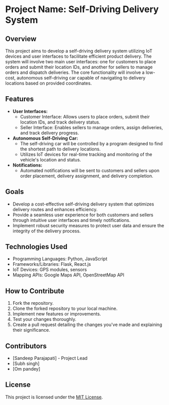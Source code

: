 # Project Name: Self-Driving Delivery System

## Overview
This project aims to develop a self-driving delivery system utilizing IoT devices and user interfaces to facilitate efficient product delivery. The system will involve two main user interfaces: one for customers to place orders and submit their location IDs, and another for sellers to manage orders and dispatch deliveries. The core functionality will involve a low-cost, autonomous self-driving car capable of navigating to delivery locations based on provided coordinates.

## Features
- **User Interfaces:**
  - Customer Interface: Allows users to place orders, submit their location IDs, and track delivery status.
  - Seller Interface: Enables sellers to manage orders, assign deliveries, and track delivery progress.
- **Autonomous Self-Driving Car:**
  - The self-driving car will be controlled by a program designed to find the shortest path to delivery locations.
  - Utilizes IoT devices for real-time tracking and monitoring of the vehicle's location and status.
- **Notifications:**
  - Automated notifications will be sent to customers and sellers upon order placement, delivery assignment, and delivery completion.

## Goals
- Develop a cost-effective self-driving delivery system that optimizes delivery routes and enhances efficiency.
- Provide a seamless user experience for both customers and sellers through intuitive user interfaces and timely notifications.
- Implement robust security measures to protect user data and ensure the integrity of the delivery process.

## Technologies Used
- Programming Languages: Python, JavaScript
- Frameworks/Libraries: Flask, React.js
- IoT Devices: GPS modules, sensors
- Mapping APIs: Google Maps API, OpenStreetMap API

## How to Contribute
1. Fork the repository.
2. Clone the forked repository to your local machine.
3. Implement new features or improvements.
4. Test your changes thoroughly.
5. Create a pull request detailing the changes you've made and explaining their significance.

## Contributors
- [Sandeep Parajapati] - Project Lead
- [Subh singh]
- [Om pandey]

## License
This project is licensed under the [MIT License](LICENSE).